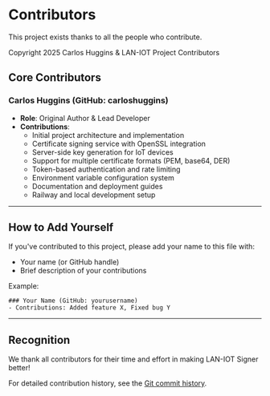 # Contributors

This project exists thanks to all the people who contribute.

Copyright 2025 Carlos Huggins & LAN-IOT Project Contributors

## Core Contributors

### Carlos Huggins (GitHub: carloshuggins)
- **Role**: Original Author & Lead Developer
- **Contributions**: 
  - Initial project architecture and implementation
  - Certificate signing service with OpenSSL integration
  - Server-side key generation for IoT devices
  - Support for multiple certificate formats (PEM, base64, DER)
  - Token-based authentication and rate limiting
  - Environment variable configuration system
  - Documentation and deployment guides
  - Railway and local development setup

---

## How to Add Yourself

If you've contributed to this project, please add your name to this file with:
- Your name (or GitHub handle)
- Brief description of your contributions

Example:
```
### Your Name (GitHub: yourusername)
- Contributions: Added feature X, Fixed bug Y
```

---

## Recognition

We thank all contributors for their time and effort in making LAN-IOT Signer better!

For detailed contribution history, see the [Git commit history](../../commits/main).
